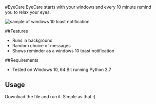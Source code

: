 #EyeCare
EyeCare starts with your windows and every 10 minute remind you to relax your eyes. 

![sample of windows 10 toast notification](https://raw.githubusercontent.com/jithurjacob/EyeCare/master/sample.PNG)

##Features
* Runs in background
* Random choice of messages
* Shows reminder as a windows 10 toast notification

##Requirements
* Tested on Windows 10, 64 Bit running Python 2.7

## Usage
Download the file and run it. Simple as that :)
